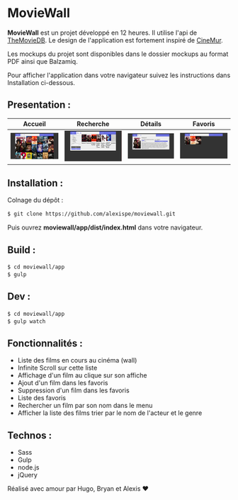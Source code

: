# MovieWall
**MovieWall** est un projet développé en 12 heures. Il utilise l'api de [TheMovieDB](https://www.themoviedb.org/). Le design de l'application est fortement inspiré de [CineMur](https://cinemur.fr/film/avengers-infinity-war-232180).

Les mockups du projet sont disponibles dans le dossier mockups au format PDF ainsi que Balzamiq.

Pour afficher l'application dans votre navigateur suivez les instructions dans Installation ci-dessous.

## Presentation :
| Accueil | Recherche | Détails | Favoris |
| ------ | ------ | ------ | ------ |
| ![Page d'accueil](https://github.com/alexispe/moviewall/blob/master/capture-home.png) | ![Page de recherche](https://github.com/alexispe/moviewall/blob/master/capture-search.png) | ![Page détails](https://github.com/alexispe/moviewall/blob/master/capture-single.png) | ![Page favoris](https://github.com/alexispe/moviewall/blob/master/capture-favoris.png) |
## Installation :
Colnage du dépôt :
```sh
$ git clone https://github.com/alexispe/moviewall.git
```
Puis ouvrez **moviewall/app/dist/index.html** dans votre navigateur.
## Build :
```sh
$ cd moviewall/app
$ gulp
```
## Dev :
```sh
$ cd moviewall/app
$ gulp watch
```
## Fonctionnalités :
- Liste des films en cours au cinéma (wall)
- Infinite Scroll sur cette liste
- Affichage d'un film au clique sur son affiche
- Ajout d'un film dans les favoris
- Suppression d'un film dans les favoris
- Liste des favoris
- Rechercher un film par son nom dans le menu
- Afficher la liste des films trier par le nom de l'acteur et le genre
## Technos :
- Sass
- Gulp
- node.js
- jQuery

Réalisé avec amour par Hugo, Bryan et Alexis ❤

